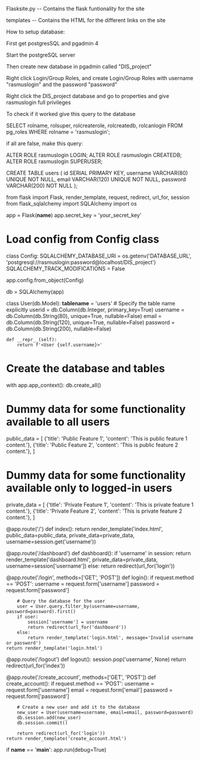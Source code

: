 Flasksite.py
-- Contains the flask funtionality for the site

templates
-- Contains the HTML for the different links on the site


How to setup database:

First get postgresSQL and pgadmin 4

Start the postgreSQL server

Then create new database in pgadmin called "DIS_project"

Right click  Login/Group Roles, and create Login/Group Roles with username "rasmuslogin" and the password "password" 

Right click the DIS_project database and go to properties and give rasmuslogin full privileges

To check if it worked give this query to the database

SELECT rolname, rolsuper, rolcreaterole, rolcreatedb, rolcanlogin FROM pg_roles WHERE rolname = 'rasmuslogin';

if all are false, make this query:

ALTER ROLE rasmuslogin LOGIN;
ALTER ROLE rasmuslogin CREATEDB;
ALTER ROLE rasmuslogin SUPERUSER;



CREATE TABLE users (
    id SERIAL PRIMARY KEY,
    username VARCHAR(80) UNIQUE NOT NULL,
    email VARCHAR(120) UNIQUE NOT NULL,
    password VARCHAR(200) NOT NULL
);




from flask import Flask, render_template, request, redirect, url_for, session
from flask_sqlalchemy import SQLAlchemy
import os

app = Flask(__name__)
app.secret_key = 'your_secret_key'

# Load config from Config class
class Config:
    SQLALCHEMY_DATABASE_URI = os.getenv('DATABASE_URL', 'postgresql://rasmuslogin:password@localhost/DIS_project')
    SQLALCHEMY_TRACK_MODIFICATIONS = False

app.config.from_object(Config)

db = SQLAlchemy(app)

class User(db.Model):
    __tablename__ = 'users'  # Specify the table name explicitly
    userid = db.Column(db.Integer, primary_key=True)
    username = db.Column(db.String(80), unique=True, nullable=False)
    email = db.Column(db.String(120), unique=True, nullable=False)
    password = db.Column(db.String(200), nullable=False)

    def __repr__(self):
        return f'<User {self.username}>'

# Create the database and tables
with app.app_context():
    db.create_all()

# Dummy data for some functionality available to all users
public_data = [
    {'title': 'Public Feature 1', 'content': 'This is public feature 1 content.'},
    {'title': 'Public Feature 2', 'content': 'This is public feature 2 content.'},
]

# Dummy data for some functionality available only to logged-in users
private_data = [
    {'title': 'Private Feature 1', 'content': 'This is private feature 1 content.'},
    {'title': 'Private Feature 2', 'content': 'This is private feature 2 content.'},
]

@app.route('/')
def index():
    return render_template('index.html', public_data=public_data, private_data=private_data, username=session.get('username'))

@app.route('/dashboard')
def dashboard():
    if 'username' in session:
        return render_template('dashboard.html', private_data=private_data, username=session['username'])
    else:
        return redirect(url_for('login'))

@app.route('/login', methods=['GET', 'POST'])
def login():
    if request.method == 'POST':
        username = request.form['username']
        password = request.form['password']
        
        # Query the database for the user
        user = User.query.filter_by(username=username, password=password).first()
        if user:
            session['username'] = username
            return redirect(url_for('dashboard'))
        else:
            return render_template('login.html', message='Invalid username or password')
    return render_template('login.html')

@app.route('/logout')
def logout():
    session.pop('username', None)
    return redirect(url_for('index'))

@app.route('/create_account', methods=['GET', 'POST'])
def create_account():
    if request.method == 'POST':
        username = request.form['username']
        email = request.form['email']
        password = request.form['password']
        
        # Create a new user and add it to the database
        new_user = User(username=username, email=email, password=password)
        db.session.add(new_user)
        db.session.commit()

        return redirect(url_for('login'))
    return render_template('create_account.html')

if __name__ == '__main__':
    app.run(debug=True)
